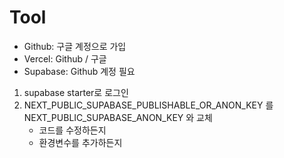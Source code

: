 # Tool

- Github: 구글 계정으로 가입
- Vercel: Github / 구글
- Supabase: Github 계정 필요

1. supabase starter로 로그인
2. NEXT_PUBLIC_SUPABASE_PUBLISHABLE_OR_ANON_KEY 를 NEXT_PUBLIC_SUPABASE_ANON_KEY 와 교체
	- 코드를 수정하든지
	- 환경변수를 추가하든지